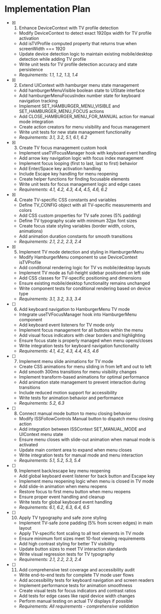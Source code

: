 # Implementation Plan

- [x] 1. Enhance DeviceContext with TV profile detection

  - Modify DeviceContext to detect exact 1920px width for TV profile activation
  - Add isTVProfile computed property that returns true when screenWidth === 1920
  - Update device detection logic to maintain existing mobile/desktop detection while adding TV profile
  - Write unit tests for TV profile detection accuracy and state persistence
  - _Requirements: 1.1, 1.2, 1.3, 1.4_

- [x] 2. Extend UIContext with hamburger menu state management

  - Add hamburgerMenuVisible boolean state to UIState interface
  - Add hamburgerMenuFocusIndex number state for keyboard navigation tracking
  - Implement SET_HAMBURGER_MENU_VISIBLE and SET_HAMBURGER_MENU_FOCUS actions
  - Add CLOSE_HAMBURGER_MENU_FOR_MANUAL action for manual mode integration
  - Create action creators for menu visibility and focus management
  - Write unit tests for new state management functionality
  - _Requirements: 3.1, 3.2, 5.1, 6.1, 6.2_

- [x] 3. Create TV focus management custom hook

  - Implement useTVFocusManager hook with keyboard event handling
  - Add arrow key navigation logic with focus index management
  - Implement focus looping (first to last, last to first) behavior
  - Add Enter/Space key activation handling
  - Include Escape key handling for menu reopening
  - Create helper functions for finding focusable elements
  - Write unit tests for focus management logic and edge cases
  - _Requirements: 4.1, 4.2, 4.3, 4.4, 4.5, 4.6, 6.2_

- [x] 4. Create TV-specific CSS constants and variables

  - Define TV_CONFIG object with all TV-specific measurements and colors
  - Add CSS custom properties for TV safe zones (5% padding)
  - Define TV typography scale with minimum 32px font sizes
  - Create focus state styling variables (border width, colors, animations)
  - Add animation duration constants for smooth transitions
  - _Requirements: 2.1, 2.2, 2.3, 2.4_

- [x] 5. Implement TV mode detection and styling in HamburgerMenu

  - Modify HamburgerMenu component to use DeviceContext isTVProfile
  - Add conditional rendering logic for TV vs mobile/desktop layouts
  - Implement TV mode as full-height sidebar positioned on left side
  - Add CSS classes for TV-specific positioning and dimensions
  - Ensure existing mobile/desktop functionality remains unchanged
  - Write component tests for conditional rendering based on device type
  - _Requirements: 3.1, 3.2, 3.3, 3.4_

- [ ] 6. Add keyboard navigation to HamburgerMenu TV mode

  - Integrate useTVFocusManager hook into HamburgerMenu component
  - Add keyboard event listeners for TV mode only
  - Implement focus management for all buttons within the menu
  - Add visual focus indicators with clear borders and highlighting
  - Ensure focus state is properly managed when menu opens/closes
  - Write integration tests for keyboard navigation functionality
  - _Requirements: 4.1, 4.2, 4.3, 4.4, 4.5, 4.6_

- [ ] 7. Implement menu slide animations for TV mode

  - Create CSS animations for menu sliding in from left and out to left
  - Add smooth 300ms transitions for menu visibility changes
  - Implement transform-based animations for optimal performance
  - Add animation state management to prevent interaction during transitions
  - Include reduced motion support for accessibility
  - Write tests for animation behavior and performance
  - _Requirements: 5.2, 6.3_

- [ ] 8. Connect manual mode button to menu closing behavior

  - Modify ISSFollowControls Manual button to dispatch menu closing action
  - Add integration between ISSContext SET_MANUAL_MODE and UIContext menu state
  - Ensure menu closes with slide-out animation when manual mode is activated
  - Update main content area to expand when menu closes
  - Write integration tests for manual mode and menu interaction
  - _Requirements: 5.1, 5.2, 5.3, 5.4_

- [ ] 9. Implement back/escape key menu reopening

  - Add global keyboard event listener for back button and Escape key
  - Implement menu reopening logic when menu is closed in TV mode
  - Add slide-in animation when menu reopens
  - Restore focus to first menu button when menu reopens
  - Ensure proper event handling and cleanup
  - Write tests for global keyboard event handling
  - _Requirements: 6.1, 6.2, 6.3, 6.4, 6.5_

- [ ] 10. Apply TV typography and safe zone styling

  - Implement TV-safe zone padding (5% from screen edges) in main layout
  - Apply TV-specific font scaling to all text elements in TV mode
  - Ensure minimum font sizes meet 10-foot viewing requirements
  - Add high contrast styling for better TV visibility
  - Update button sizes to meet TV interaction standards
  - Write visual regression tests for TV typography
  - _Requirements: 2.1, 2.2, 2.3, 2.4_

- [ ] 11. Add comprehensive test coverage and accessibility audit
  - Write end-to-end tests for complete TV mode user flows
  - Add accessibility tests for keyboard navigation and screen readers
  - Implement performance tests for animation smoothness
  - Create visual tests for focus indicators and contrast ratios
  - Add tests for edge cases like rapid device width changes
  - Perform manual testing on actual TV displays if possible
  - _Requirements: All requirements - comprehensive validation_
